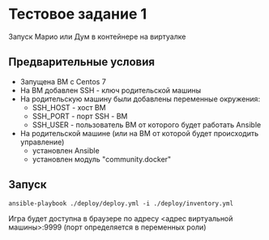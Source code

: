 # Тестовое задание 1 #
Запуск Марио или Дум в контейнере на виртуалке

## Предварительные условия ##
* Запущена ВМ с Centos 7
* На ВМ добавлен SSH - ключ родительской машины
* На родительскую машину были добавлены переменные окружения:
  * SSH_HOST - хост ВМ
  * SSH_PORT - порт SSH - ВМ
  * SSH_USER - пользователь ВМ от которого будет работать Ansible
* На родительской машине (или на ВМ от которой будет происходить управление)
  * установлен Ansible
  * установлен модуль "community.docker"

## Запуск ##
```console
ansible-playbook ./deploy/deploy.yml -i ./deploy/inventory.yml
```

Игра будет доступна в браузере по адресу <адрес виртуальной машины>:9999 (порт определяется в переменных роли)